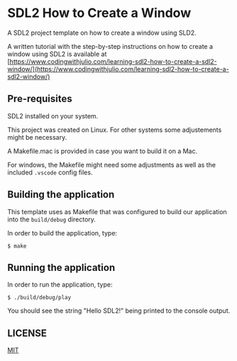 # SDL2 How to Create a Window

A SDL2 project template on how to create a window using SLD2.

A written tutorial with the step-by-step instructions on how to create a window using SDL2 is available at [https://www.codingwithjulio.com/learning-sdl2-how-to-create-a-sdl2-window/](https://www.codingwithjulio.com/learning-sdl2-how-to-create-a-sdl2-window/)

## Pre-requisites

SDL2 installed on your system.

This project was created on Linux. For other systems some adjustements might be necessary.

A Makefile.mac is provided in case you want to build it on a Mac.

For windows, the Makefile might need some adjustments as well as the included `.vscode` config files.

## Building the application

This template uses as Makefile that was configured to build our application into the `build/debug` directory.

In order to build the application, type:

`$ make`

## Running the application

In order to run the application, type:

`$ ./build/debug/play`

You should see the string "Hello SDL2!" being printed to the console output.

## LICENSE

[MIT](https://mit-license.org)
